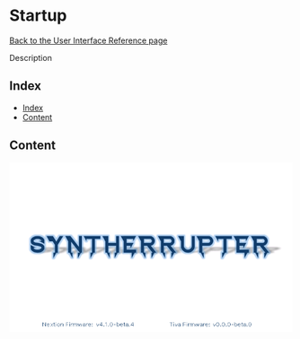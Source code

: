 # Startup

[Back to the User Interface Reference page](README.md#readme)

Description

## Index
* [Index](#index)
* [Content](#content)

## Content

![Startup](/Documentation/Pictures/UI/Startup.png)

